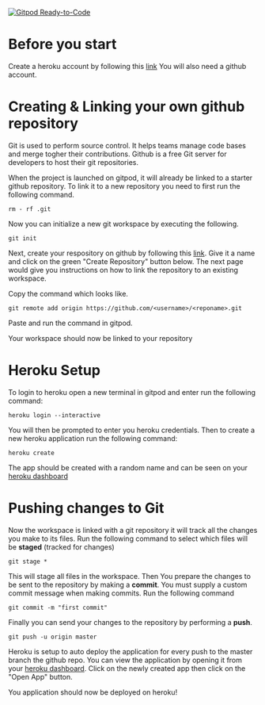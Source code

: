 [![Gitpod Ready-to-Code](https://img.shields.io/badge/Gitpod-Ready--to--Code-blue?logo=gitpod)](https://gitpod.io/#https://github.com/kjgillll/Web-Project) 

# Before you start
Create a heroku account by following this [link](https://signup.heroku.com/login)
You will also need a github account.

# Creating & Linking your own github repository
Git is used to perform source control. It helps teams manage code bases and merge togher their contributions.
Github is a free Git server for developers to host their git repositories.

When the project is launched on gitpod, it will already be linked to a starter github repository. To link it to a new repository you need to first run the following command.

```
rm - rf .git
```
Now you can initialize a new git workspace by executing the following.


```
git init
```

Next, create your respository on github by following this [link](https://github.com/new). Give it a name and click on the green "Create Repository" button below.
The next page would give you instructions on how to link the repository to an existing workspace.

Copy the command which looks like.

```
git remote add origin https://github.com/<username>/<reponame>.git
```
Paste and run the command in gitpod.

Your workspace should now be linked to your repository

# Heroku Setup
To login to heroku open a new terminal in gitpod and enter run the following command:

```
heroku login --interactive
```
You will then be prompted to enter you heroku credentials. Then to create a new heroku application run the following command:

```
heroku create
```
The app should be created with a random name and can be seen on your [heroku dashboard](https://dashboard.heroku.com/apps/)

# Pushing changes to Git
Now the workspace is linked with a git repository it will track all the changes you make to its files.
Run the following command to select which files will be **staged** (tracked for changes)

```
git stage *
```

This will stage all files in the workspace.
Then You prepare the changes to be sent to the repository by making a **commit**. You must supply a custom commit message when making commits.
Run the following command

```
git commit -m "first commit"
```

Finally you can send your changes to the repository by performing a **push**.

```
git push -u origin master
```

Heroku is setup to auto deploy the application for every push to the master branch the github repo. You can view the application by opening it from your [heroku dashboard](https://dashboard.heroku.com/apps/). Click on the newly created app then click on the "Open App" button.

You application should now be deployed on heroku!

